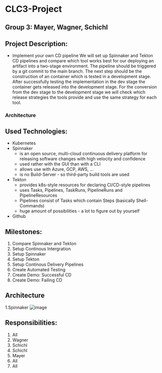 # CLC3-Project

## Group 3: Mayer, Wagner, Schichl

## Project Description:
  - Implement your own CD pipeline 
We will set up Spinnaker and Tekton CD pipelines and compare which tool works best for our deploying an artifact into a two-stage environment. The pipeline should be triggered by a git commit to the main branch. The next step should be the construction of an container which is tested in a development stage. After successfully testing the implementation in the dev stage the container gets released into the development stage. For the conversion from the dev stage to the development stage we will check which release strategies the tools provide and use the same strategy for each tool.

### Architecture

## Used Technologies:
  - Kubernetes
  - Spinnaker 
    - is an open source, multi-cloud continuous delivery platform for releasing software changes with high velocity and confidence
    - used rather with the GUI than with a CLI
    - allows use with Azure, GCP, AWS, ...
    - is no Build-Server - so third-party build tools are used
  - Tekton 
    - provides k8s-style resources for declaring CI/CD-style pipelines
    - uses Tasks, Pipelines, TaskRuns, PipelineRuns and PipelineResources
    - Pipelines consist of Tasks which contain Steps (basically Shell-Commands) 
    - huge amount of possibilities - a lot to figure out by yourself
  - Github

## Milestones:
  1. Compare Spinnaker and Tekton
  2. Setup Continous Intergration
  3. Setup Spinnaker
  4. Setup Tekton
  5. Setup Continous Delivery Pipelines
  6. Create Automated Testing
  7. Create Demo: Successful CD
  8. Create Demo: Failing CD

## Architecture
  1.Spinnaker
  ![image](https://user-images.githubusercontent.com/81319477/146949086-8906508b-e910-4176-b9d4-f307b8a83f21.png)

## Responsibilities:
  1. All
  2. Wagner
  3. Schichl
  4. Schichl
  5. Mayer
  6. All
  7. All
